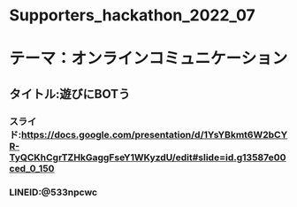 # Supporters_hackathon_2022_07

# テーマ：オンラインコミュニケーション
## タイトル:遊びにBOTう
### スライド:https://docs.google.com/presentation/d/1YsYBkmt6W2bCYR-TyQCKhCgrTZHkGaggFseY1WKyzdU/edit#slide=id.g13587e00ced_0_150
### LINEID:@533npcwc

